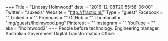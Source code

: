 +++
Title = "Lindsay Holmwood"
date = "2016-12-08T20:55:58-06:00"
Twitter = "auxesis"
Website = "http://fractio.nl/"
Type = "guest"
Facebook = ""
Linkedin = ""
Pronouns = ""
GitHub = ""
Thumbnail = "img/guests/lholmwood.png"
Pinterest = ""
Instagram = ""
YouTube = ""
aka = "lholmwood2"
+++
People before technology. Engineering manager, Australian Government Digital Transformation Office.
